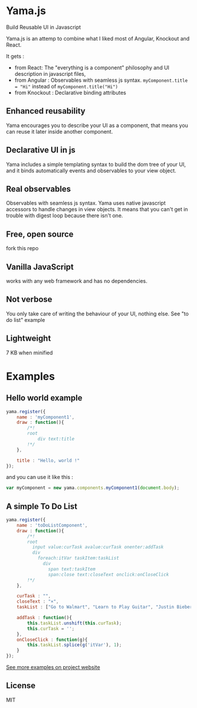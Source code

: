 Yama.js
=======

Build Reusable UI in Javascript

Yama.js is an attemp to combine what I liked most of Angular, Knockout and React.

It gets :
  - from React: The "everything is a component" philosophy and UI description in javascript files,
  - from Angular : Observables with seamless js syntax. `myComponent.title = "Hi"` instead of `myComponent.title("Hi")`
  - from Knockout : Declarative binding attributes

Enhanced reusability
--------------------
Yama encourages you to describe your UI as a component, that means you can reuse it later inside another component.

Declarative UI in js
--------------------
Yama includes a simple templating syntax to build the dom tree of your UI, and it binds automatically events and observables to your view object.

Real observables
----------------
Observables with seamless js syntax. Yama uses native javascript accessors to handle changes in view objects. It means that you can't get in trouble with digest loop because there isn't one.

Free, open source
-----------------
fork this repo

Vanilla JavaScript
------------------
works with any web framework and has no dependencies.

Not verbose
-----------
You only take care of writing the behaviour of your UI, nothing else. See "to do list" example

Lightweight
-----------
7 KB when minified


Examples
========

Hello world example
-------------------
```js
yama.register({
    name : 'myComponent1',
    draw : function(){
        /*!
        root
            div text:title
        !*/
    },

    title : "Hello, world !"
});
```
and you can use it like this :
```js
var myComponent = new yama.components.myComponent1(document.body);
```

A simple To Do List
-------------------
```js
yama.register({
    name : 'toDoListComponent',
    draw : function(){
        /*!
        root
          input value:curTask avalue:curTask onenter:addTask
          div
            foreach:itVar taskItem:taskList
              div
                span text:taskItem
                span:close text:closeText onclick:onCloseClick
        !*/
    },

    curTask : "",
    closeText : "×",
    taskList : ["Go to Walmart", "Learn to Play Guitar", "Justin Bieber concert"],

    addTask : function(){
        this.taskList.unshift(this.curTask);
        this.curTask = '';
    },
    onCloseClick : function(g){
        this.taskList.splice(g('itVar'), 1);
    }
});
```

[See more examples on project website](http://celebio.github.io/Yama.js/)


License
----

MIT

